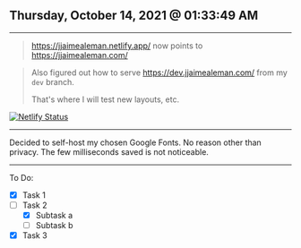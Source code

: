 ## Thursday, October 14, 2021 @ 01:33:49 AM

---

> https://jjaimealeman.netlify.app/ now points to https://jjaimealeman.com/

> Also figured out how to serve https://dev.jjaimealeman.com/ from my `dev` branch.
>
> That's where I will test new layouts, etc.

[![Netlify Status](https://api.netlify.com/api/v1/badges/2a8907ef-8590-49d3-a0ac-76486852a310/deploy-status)](https://app.netlify.com/sites/jjaimealeman/deploys)

---

Decided to self-host my chosen Google Fonts. No reason other than privacy. The few milliseconds saved is not noticeable.

---

To Do:

-   [x] Task 1
-   [ ] Task 2
    -   [x] Subtask a
    -   [ ] Subtask b
-   [x] Task 3
